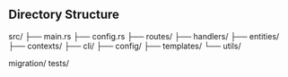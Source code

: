 ## Directory Structure

src/
├── main.rs
├── config.rs
├── routes/
├── handlers/
├── entities/
├── contexts/
├── cli/
├── config/
├── templates/
└── utils/

migration/
tests/